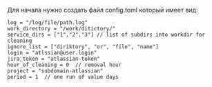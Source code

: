 Для начала нужно создать файл config.toml который имеет вид:

```
log = "/log/file/path.log"
work_directory = "/work/ditictory/"
service_dirs = ["1","2","3"] // list of subdirs into workdir for cleaning
ignore_list = ["diriktory", "or", "file", "name"]
login = "atlssian@user.login"
jira_token = "atlassian-token"
hour_of_cleaning = 0  // removal hour 
project = "subdomain-atlassian"
period = 1  // one run of value days
```